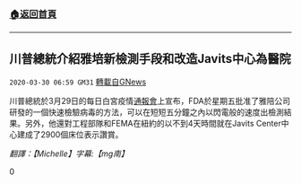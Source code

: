 ###  [:house:返回首頁](https://github.com/ourhimalayas/txt)
---

## 川普總統介紹雅培新檢測手段和改造Javits中心為醫院
`2020-03-30 06:59 GM31` [轉載自GNews](https://gnews.org/zh-hant/157093/)

川普總統於3月29日的每日白宮疫情[通報會](https://www.youtube.com/watch?v=eeLj1sV2ZR0&amp;t=2606s)上宣布，FDA於星期五批准了雅陪公司研發的一個快速檢驗病毒的方法，可以在短短五分鐘之內以閃電般的速度出檢測結果。另外，他還對工程部隊和FEMA在紐約的以不到4天時間就在Javits Center中心建成了2900個床位表示讚賞。

*翻譯：【Michelle】字幕:【mg南】*

0
